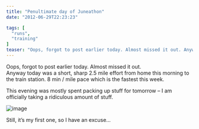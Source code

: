 ```yaml
---
title: "Penultimate day of Juneathon"
date: "2012-06-29T22:23:23"

tags: [
  "runs",
  "training"
]
teaser: "Oops, forgot to post earlier today. Almost missed it out. Anyway today was a short, sharp 2.5 mile effort from home this morning to the train station. 8 min / mile pace which is the fastest this week. This evening was mostly spent packing up stuff for tomorrow &#8211; I am officially taking a ridiculous [&hellip;]\n"
---
```

Oops, forgot to post earlier today. Almost missed it out.  
Anyway today was a short, sharp 2.5 mile effort from home this morning to the train station. 8 min / mile pace which is the fastest this week.

This evening was mostly spent packing up stuff for tomorrow – I am officially taking a ridiculous amount of stuff.

![image](wpid-IMAG0059.jpg "IMAG0059.jpg")

Still, it’s my first one, so I have an excuse…
